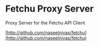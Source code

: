 # Fetchu Proxy Server
Proxy Server for the Fetchu API Client

[http://github.com/naseelniyas/fetchu](http://github.com/naseelniyas/fetchu)
